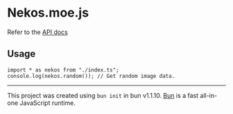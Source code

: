 # Nekos.moe.js

Refer to the [API docs](https://docs.nekos.moe/)

## Usage

```
import * as nekos from "./index.ts";
console.log(nekos.random()); // Get random image data.
```

---

This project was created using `bun init` in bun v1.1.10. [Bun](https://bun.sh) is a fast all-in-one JavaScript runtime.
